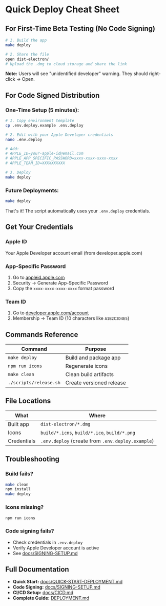 # Quick Deploy Cheat Sheet

## For First-Time Beta Testing (No Code Signing)

```bash
# 1. Build the app
make deploy

# 2. Share the file
open dist-electron/
# Upload the .dmg to cloud storage and share the link
```

**Note:** Users will see "unidentified developer" warning. They should right-click → Open.

## For Code Signed Distribution

### One-Time Setup (5 minutes):

```bash
# 1. Copy environment template
cp .env.deploy.example .env.deploy

# 2. Edit with your Apple Developer credentials
nano .env.deploy

# Add:
# APPLE_ID=your-apple-id@email.com
# APPLE_APP_SPECIFIC_PASSWORD=xxxx-xxxx-xxxx-xxxx
# APPLE_TEAM_ID=XXXXXXXXXX

# 3. Deploy
make deploy
```

### Future Deployments:

```bash
make deploy
```

That's it! The script automatically uses your `.env.deploy` credentials.

## Get Your Credentials

### Apple ID
Your Apple Developer account email (from developer.apple.com)

### App-Specific Password
1. Go to [appleid.apple.com](https://appleid.apple.com)
2. Security → Generate App-Specific Password
3. Copy the `xxxx-xxxx-xxxx-xxxx` format password

### Team ID
1. Go to [developer.apple.com/account](https://developer.apple.com/account)
2. Membership → Team ID (10 characters like `A1B2C3D4E5`)

## Commands Reference

| Command | Purpose |
|---------|---------|
| `make deploy` | Build and package app |
| `npm run icons` | Regenerate icons |
| `make clean` | Clean build artifacts |
| `./scripts/release.sh` | Create versioned release |

## File Locations

| What | Where |
|------|-------|
| Built app | `dist-electron/*.dmg` |
| Icons | `build/*.icns`, `build/*.ico`, `build/*.png` |
| Credentials | `.env.deploy` (create from `.env.deploy.example`) |

## Troubleshooting

### Build fails?
```bash
make clean
npm install
make deploy
```

### Icons missing?
```bash
npm run icons
```

### Code signing fails?
- Check credentials in `.env.deploy`
- Verify Apple Developer account is active
- See [docs/SIGNING-SETUP.md](docs/SIGNING-SETUP.md)

## Full Documentation

- **Quick Start:** [docs/QUICK-START-DEPLOYMENT.md](docs/QUICK-START-DEPLOYMENT.md)
- **Code Signing:** [docs/SIGNING-SETUP.md](docs/SIGNING-SETUP.md)
- **CI/CD Setup:** [docs/CICD.md](docs/CICD.md)
- **Complete Guide:** [DEPLOYMENT.md](DEPLOYMENT.md)
